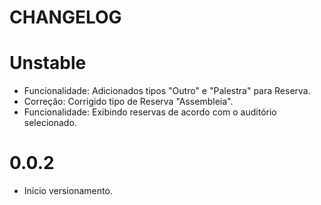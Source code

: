 # CHANGELOG

# Unstable
* Funcionalidade: Adicionados tipos "Outro" e "Palestra" para Reserva.
* Correção: Corrigido tipo de Reserva "Assembleia".
* Funcionalidade: Exibindo reservas de acordo com o auditório selecionado.

# 0.0.2
* Início versionamento.